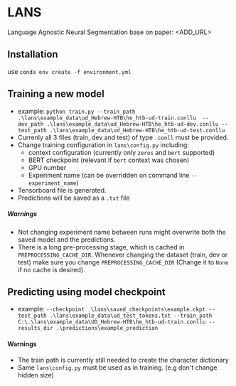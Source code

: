 # LANS
Language Agnostic Neural Segmentation base on paper: <ADD_URL>

## Installation
use `conda env create -f environment.yml`

## Training a new model
* example: `python train.py --train_path .\lans\example_data\ud_Hebrew-HTB\he_htb-ud-train.conllu 
--dev_path .\lans\example_data\ud_Hebrew-HTB\he_htb-ud-dev.conllu --test_path .\lans\example_data\ud_Hebrew-HTB\he_htb-ud-test.conllu`
* Currenly all 3 files (train, dev and test) of type `.conll` must be provided.
* Change training configuration in `lans\config.py` including:
    * context configuration (currently only `zeros` and `bert` supported)
    * BERT checkpoint (relevant if `bert` context was chosen)
    * GPU number
    * Experiment name (can be overridden on command line `--experiment_name`)
* Tensorboard file is generated.
* Predictions will be saved as a `.txt` file

##### Warnings
* Not changing experiment name between runs might overwrite both the saved model and the predictions.
* There is a long pre-processing stage, which is cached in `PREPROCESSING_CACHE_DIR`.
 Whenever changing the dataset (train, dev or test) make sure you change `PREPROCESSING_CACHE_DIR`
  (Change it to `None` if no cache is desired).
 
## Predicting using model checkpoint
* example: `--checkpoint .\lans\saved_checkpoints\example.ckpt
--test_path
.\lans\example_data\ud_test_tokens.txt
--train_path C:\.\lans\example_data\UD_Hebrew-HTB\he_htb-ud-train.conllu
--results_dir .\predictions\example_prediction`


#### Warnings
* The train path is currently still needed to create the character dictionary
* Same `lans\config.py` must be used as in training. (e.g don't change hidden size)


